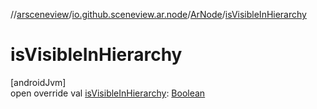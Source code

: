 //[arsceneview](../../../index.md)/[io.github.sceneview.ar.node](../index.md)/[ArNode](index.md)/[isVisibleInHierarchy](is-visible-in-hierarchy.md)

# isVisibleInHierarchy

[androidJvm]\
open override val [isVisibleInHierarchy](is-visible-in-hierarchy.md): [Boolean](https://kotlinlang.org/api/latest/jvm/stdlib/kotlin/-boolean/index.html)

